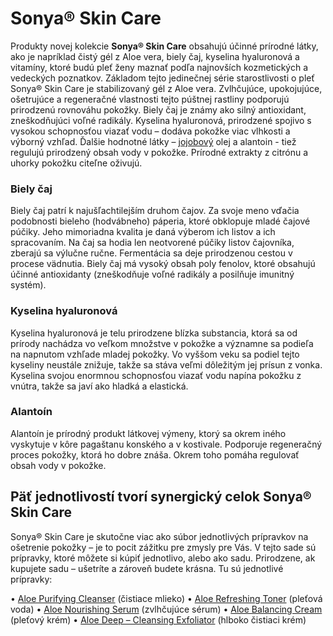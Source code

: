 Sonya® Skin Care
================

Produkty novej kolekcie **Sonya® Skin Care** obsahujú účinné prírodné látky, ako
je napríklad čistý gél z Aloe vera, biely čaj, kyselina hyaluronová a vitamíny,
ktoré budú pleť ženy maznať podľa najnovších kozmetických a vedeckých poznatkov.
Základom tejto jedinečnej série starostlivosti o pleť Sonya® Skin Care je
stabilizovaný gél z Aloe vera. Zvlhčujúce, upokojujúce, ošetrujúce a regeneračné
vlastnosti tejto púštnej rastliny podporujú prirodzenú rovnováhu pokožky. Biely
čaj je známy ako silný antioxidant, zneškodňujúci voľné radikály. Kyselina
hyaluronová, prirodzené spojivo s vysokou schopnosťou viazať vodu – dodáva
pokožke viac vlhkosti a výborný vzhľad. Ďalšie hodnotné látky –
[jojobový](/sip/p/jojoba/) olej a alantoin - tiež regulujú
prirodzený obsah vody v pokožke. Prírodné extrakty z citrónu a uhorky pokožku
citeľne oživujú.

### Biely čaj

Biely čaj patrí k najušľachtilejším druhom čajov. Za svoje meno vďačia
podobnosti bieleho (hodvábneho) páperia, ktoré obklopuje mladé čajové púčiky.
Jeho mimoriadna kvalita je daná výberom ich listov a ich spracovaním. Na čaj sa
hodia len neotvorené púčiky listov čajovníka, zberajú sa výlučne ručne.
Fermentácia sa deje prirodzenou cestou v procese vädnutia. Biely čaj má vysoký
obsah poly fenolov, ktoré obsahujú účinné antioxidanty (zneškodňuje voľné
radikály a posilňuje imunitný systém).

### Kyselina hyaluronová

Kyselina hyaluronová je telu prirodzene blízka substancia, ktorá sa od prírody
nachádza vo veľkom množstve v pokožke a významne sa podieľa na napnutom vzhľade
mladej pokožky. Vo vyššom veku sa podiel tejto kyseliny neustále znižuje, takže
sa stáva veľmi dôležitým jej prísun z vonka. Kyselina svojou enormnou
schopnosťou viazať vodu napína pokožku z vnútra, takže sa javí ako hladká a
elastická.

### Alantoín

Alantoín je prírodný produkt látkovej výmeny, ktorý sa okrem iného vyskytuje v
kôre pagaštanu konského a v kostivale. Podporuje regeneračný proces pokožky,
ktorá ho dobre znáša. Okrem toho pomáha regulovať obsah vody v pokožke.

Päť jednotlivostí tvorí synergický celok Sonya® Skin Care
---------------------------------------------------------

Sonya® Skin Care je skutočne viac ako súbor jednotlivých prípravkov na ošetrenie
pokožky – je to pocit zážitku pre zmysly pre Vás. V tejto sade sú prípravky,
ktoré môžete si kúpiť jednotlivo, alebo ako sadu. Prirodzene, ak kupujete sadu –
ušetríte a zároveň budete krásna. Tu sú jednotlivé prípravky:

• [Aloe Purifying Cleanser](/sip/p/aloe-purifying-cleanser/)
(čistiace mlieko)   • [Aloe Refreshing
Toner](/sip/p/aloe-refreshing-toner/) (pleťová voda)   • [Aloe
Nourishing Serum](/sip/p/aloe-nourishing-serum/) (zvlhčujúce
sérum)   • [Aloe Balancing Cream](/sip/p/aloe-balancing-cream/)
(pleťový krém)   • [Aloe Deep – Cleansing
Exfoliator](/sip/p/aloe-deep-cleansing-exfoliator/) (hlboko
čistiaci krém)

